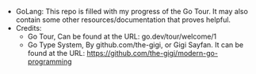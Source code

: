 * GoLang: This repo is filled with my progress of the Go Tour. It may also contain some other resources/documentation that proves helpful. 
* Credits:
  * Go Tour, Can be found at the URL: go.dev/tour/welcome/1 
  * Go Type System, By github.com/the-gigi, or Gigi Sayfan. It can be found at the URL: https://github.com/the-gigi/modern-go-programming
